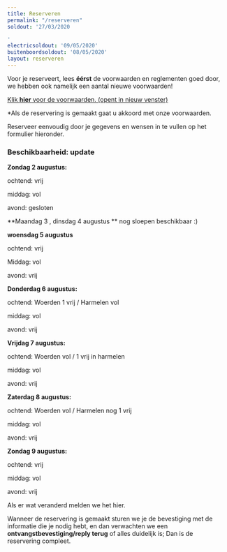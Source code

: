 ```yaml
---
title: Reserveren
permalink: "/reserveren"
soldout: '27/03/2020

'
electricsoldout: '09/05/2020'
buitenboordsoldout: '08/05/2020'
layout: reserveren
---
```


Voor je reserveert, lees **éérst** de voorwaarden en reglementen goed door,   
we hebben ook namelijk een aantal nieuwe voorwaarden!

[Klik **hier** voor de voorwaarden. (opent in nieuw venster)](http://descheepsjongens.nl/voorwaarden)

*Als de reservering is gemaakt gaat u akkoord met onze voorwaarden.

Reserveer eenvoudig door je gegevens en wensen in te vullen op het formulier hieronder.

### Beschikbaarheid: update 

**Zondag 2 augustus:**

ochtend: vrij

middag: vol

avond: gesloten

**Maandag 3 , dinsdag 4 augustus ** nog sloepen beschikbaar :)


**woensdag 5 augustus** 

ochtend: vrij

Middag: vol  

avond: vrij 

**Donderdag 6 augustus:**

ochtend: Woerden 1 vrij / Harmelen vol

middag: vol

avond: vrij


**Vrijdag 7 augustus:**

ochtend: Woerden vol / 1 vrij in harmelen

middag: vol 

avond: vrij

**Zaterdag 8 augustus:**

ochtend: Woerden vol /  Harmelen nog 1 vrij

middag: vol

avond: vrij

**Zondag 9 augustus:** 

ochtend: vrij 

middag: vol 

avond: vrij

Als er wat veranderd melden we het hier.

Wanneer de reservering is gemaakt sturen we je de bevestiging met de informatie die je nodig hebt, en dan verwachten we een **ontvangstbevestiging/reply terug** of alles duidelijk is; Dan is de reservering compleet.